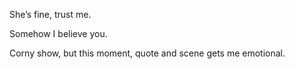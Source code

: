 She’s fine, trust me.

Somehow I believe you.

Corny show, but this moment, quote and scene gets me emotional.
